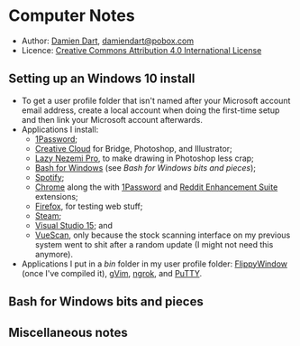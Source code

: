 Computer Notes
==============

  - Author: [Damien Dart][1], <damiendart@pobox.com>
  - Licence: [Creative Commons Attribution 4.0 International License][2]

[1]: <https://www.robotinaponcho.net/>
[2]: <http://creativecommons.org/licenses/by/4.0/>


Setting up an Windows 10 install
--------------------------------

  - To get a user profile folder that isn't named after your Microsoft
    account email address, create a local account when doing the
    first-time setup and then link your Microsoft account afterwards.
  - Applications I install: 
    - [1Password][3];
    - [Creative Cloud][4] for Bridge, Photoshop, and Illustrator;
    - [Lazy Nezemi Pro][5], to make drawing in Photoshop less crap; 
    - [Bash for Windows][6] (see _Bash for Windows bits and pieces_); 
    - [Spotify][7];
    - [Chrome][8] along the with [1Password][9] and [Reddit Enhancement
      Suite][10] extensions;
    - [Firefox][11], for testing web stuff;
    - [Steam][12];
    - [Visual Studio 15][13]; and
    - [VueScan][14], only because the stock scanning interface on my
      previous system went to shit after a random update (I might not
      need this anymore).
  - Applications I put in a _bin_ folder in my user profile folder:
    [FlippyWindow][15] (once I've compiled it), [gVim][16],
    [ngrok][17], and [PuTTY][18].

[3]: <https://1password.com/>
[4]: <http://www.adobe.com/uk/>
[5]: <https://lazynezumi.com/>
[6]: <https://msdn.microsoft.com/en-gb/commandline/wsl/install_guide>
[7]: <https://www.spotify.com/uk/>
[8]: <https://www.google.com/chrome/>
[9]: <https://agilebits.com/onepassword/extensions>
[10]: <https://redditenhancementsuite.com/>
[11]: <https://www.mozilla.org/en-GB/firefox/new/>
[12]: <http://store.steampowered.com/>
[13]: <https://www.visualstudio.com/>
[14]: <https://www.hamrick.com/>
[15]: <https://www.robotinaponcho.net/git/?p=flippywindow.git>
[16]: <https://vim.sourceforge.io/>
[17]: <https://ngrok.com/>
[18]: <http://www.chiark.greenend.org.uk/~sgtatham/putty/>


Bash for Windows bits and pieces
--------------------------------


Miscellaneous notes
-------------------
